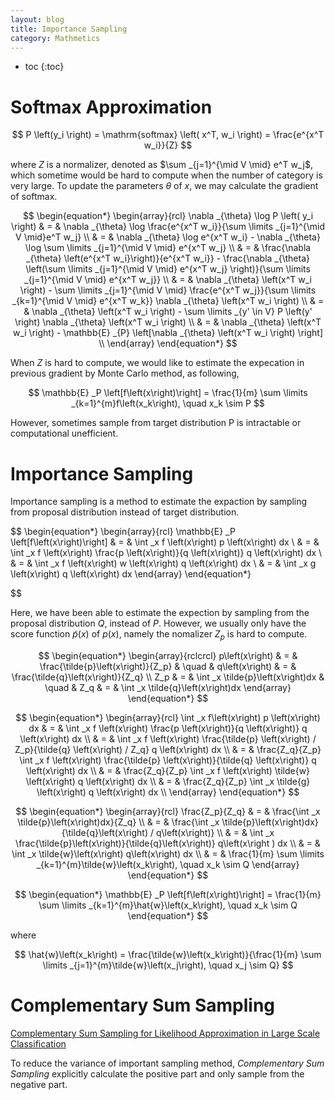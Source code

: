 ```yaml
---
layout: blog
title: Importance Sampling
category: Mathmetics
---
```


- toc
{:toc}

# Softmax Approximation

$$
P \left(y_i \right) = \mathrm{softmax} \left( x^T, w_i \right) = \frac{e^{x^T w_i}}{Z}
$$

where $Z$ is a normalizer, denoted as $\sum _{j=1}^{\mid V \mid} e^T w_j$, which sometime would be hard to compute when the number of category is very large. To update the parameters $\theta$ of $x$, we may calculate the gradient of softmax.

$$
\begin{equation*}
	\begin{array}{rcl}
		\nabla _{\theta} \log P \left( y_i \right) & = & \nabla _{\theta} \log \frac{e^{x^T w_i}}{\sum \limits _{j=1}^{\mid V \mid}e^T w_j} \\
		& = & \nabla _{\theta} \log e^{x^T w_i} - \nabla _{\theta} \log \sum \limits _{j=1}^{\mid V \mid} e^{x^T w_j} \\
		& = & \frac{\nabla _{\theta} \left(e^{x^T w_i}\right)}{e^{x^T w_i}} - \frac{\nabla _{\theta} \left(\sum \limits _{j=1}^{\mid V \mid} e^{x^T w_j} \right)}{\sum \limits _{j=1}^{\mid V \mid} e^{x^T w_j}} \\
		& = & \nabla _{\theta} \left(x^T w_i \right) - \sum \limits _{j=1}^{\mid V \mid} \frac{e^{x^T w_j}}{\sum \limits _{k=1}^{\mid V \mid} e^{x^T w_k}} \nabla _{\theta} \left(x^T w_i \right) \\
		& = & \nabla _{\theta} \left(x^T w_i \right) - \sum \limits _{y' \in V} P \left(y' \right) \nabla _{\theta}  \left(x^T w_i \right) \\
		& = & \nabla _{\theta} \left(x^T w_i \right) - \mathbb{E} _{P} \left[\nabla _{\theta}  \left(x^T w_i \right) \right] \\
	\end{array}
\end{equation*}
$$

When $Z$ is hard to compute, we would like to estimate the expecation in previous gradient by Monte Carlo method, as following,

$$
\mathbb{E} _P \left[f\left(x\right)\right] = \frac{1}{m} \sum \limits _{k=1}^{m}f\left(x_k\right), \quad x_k \sim P
$$

However, sometimes sample from target distribution P is intractable or computational unefficient.

# Importance Sampling

Importance sampling is a method to estimate the expaction by sampling from proposal distribution instead of target distribution.

$$
\begin{equation*}
	\begin{array}{rcl}
		\mathbb{E} _P \left[f\left(x\right)\right] & = & \int _x f \left(x\right) p \left(x\right) dx \\
		& = & \int _x f \left(x\right) \frac{p \left(x\right)}{q \left(x\right)} q \left(x\right) dx \\
		& = & \int _x f \left(x\right) w \left(x\right) q \left(x\right) dx \\
		& = & \int _x g \left(x\right) q \left(x\right) dx
	\end{array}
\end{equation*}

$$

Here, we have been able to estimate the expection by sampling from the proposal distribution $Q$, instead of $P$. However, we usually only have the score function $\tilde{p}\left(x\right)$ of $p\left(x\right)$, namely the nomalizer $Z_p$ is hard to compute.

$$
\begin{equation*}
	\begin{array}{rclcrcl}
	p\left(x\right) & = & \frac{\tilde{p}\left(x\right)}{Z_p} & \quad & q\left(x\right) & = & \frac{\tilde{q}\left(x\right)}{Z_q} \\
	Z_p & = & \int _x \tilde{p}\left(x\right)dx & \quad & Z_q & = & \int _x \tilde{q}\left(x\right)dx
	\end{array}
\end{equation*}
$$

$$
\begin{equation*}
	\begin{array}{rcl}
		\int _x f\left(x\right)  p \left(x\right) dx & = &  \int _x f \left(x\right) \frac{p \left(x\right)}{q \left(x\right)} q \left(x\right) dx \\
		& = & \int _x f \left(x\right) \frac{\tilde{p} \left(x\right) / Z_p}{\tilde{q} \left(x\right) / Z_q} q \left(x\right) dx \\
		& = & \frac{Z_q}{Z_p} \int _x f \left(x\right) \frac{\tilde{p} \left(x\right)}{\tilde{q} \left(x\right)} q \left(x\right) dx \\
		& = & \frac{Z_q}{Z_p}  \int _x f \left(x\right) \tilde{w} \left(x\right) q \left(x\right) dx \\
		& = & \frac{Z_q}{Z_p} \int _x \tilde{g} \left(x\right) q \left(x\right) dx \\
	\end{array}
\end{equation*}
$$

$$
\begin{equation*}
	\begin{array}{rcl}
		\frac{Z_p}{Z_q} & = & \frac{\int _x \tilde{p}\left(x\right)dx}{Z_q} \\
		& = & \frac{\int _x \tilde{p}\left(x\right)dx}{\tilde{q}\left(x\right) / q\left(x\right)} \\
		& = & \int _x \frac{\tilde{p}\left(x\right)}{\tilde{q}\left(x\right)} q\left(x\right ) dx \\
		& = & \int _x \tilde{w}\left(x\right) q\left(x\right) dx \\
		& = & \frac{1}{m} \sum \limits _{k=1}^{m}\tilde{w}\left(x_k\right), \quad x_k \sim Q
	\end{array}
\end{equation*}
$$

$$
\begin{equation*}
		\mathbb{E} _P \left[f\left(x\right)\right] = \frac{1}{m} \sum \limits _{k=1}^{m}\hat{w}\left(x_k\right), \quad x_k \sim Q
\end{equation*}
$$

where

$$
\hat{w}\left(x_k\right) = \frac{\tilde{w}\left(x_k\right)}{\frac{1}{m} \sum \limits _{j=1}^{m}\tilde{w}\left(x_j\right), \quad x_j \sim Q}
$$

# Complementary Sum Sampling

[Complementary Sum Sampling for Likelihood Approximation in Large Scale Classification](http://proceedings.mlr.press/v54/botev17a/botev17a.pdf)

To reduce the variance of important sampling method, *Complementary Sum Sampling* explicitly calculate the positive part and only sample from the negative part.
